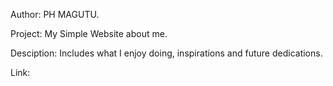 Author: PH MAGUTU.

Project: My Simple Website about me.

Desciption: Includes what I enjoy doing, inspirations and future dedications.

Link: 
